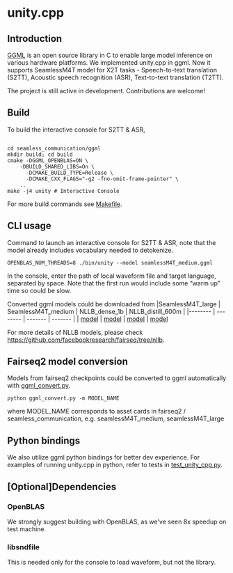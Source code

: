# unity.cpp

## Introduction
[GGML](https://github.com/ggerganov/ggml) is an open source library in C to enable large model inference on various hardware platforms. We implemented unity.cpp in ggml. Now it supports SeamlessM4T model for X2T tasks - Speech-to-text translation (S2TT), Acoustic speech recognition (ASR), Text-to-text translation (T2TT).  

The project is still active in development. Contributions are welcome!

## Build
To build the interactive console for S2TT & ASR, 
```

cd seamless_communication/ggml
mkdir build; cd build
cmake -DGGML_OPENBLAS=ON \
    -DBUILD_SHARED_LIBS=On \
	  -DCMAKE_BUILD_TYPE=Release \
	  -DCMAKE_CXX_FLAGS="-g2 -fno-omit-frame-pointer" \
    ..
make -j4 unity # Interactive Console

```
For more build commands see [Makefile](Makefile). 

## CLI usage
Command to launch an interactive console for S2TT & ASR, note that the model already includes vocabulary needed to detokenize. 
```
OPENBLAS_NUM_THREADS=8 ./bin/unity --model seamlessM4T_medium.ggml
```
In the console, enter the path of local waveform file and target language, separated by space. Note that the first run would include some “warm up” time so could be slow. 

Converted ggml models could be downloaded from 
|SeamlessM4T_large | SeamlessM4T_medium | NLLB_dense_1b | NLLB_distill_600m |
|-------- | -------- | ------- | ------- |
| [model](dl.fbaipublicfiles.com/seamless/models/seamlessM4T_large.ggml) | [model](dl.fbaipublicfiles.com/seamless/models/seamlessM4T_medium.ggml) |  [model](dl.fbaipublicfiles.com/seamless/models/nllb-200_dense_1b.ggml) | [model](dl.fbaipublicfiles.com/seamless/models/nllb-200_dense_distill_600m.ggml)

For more details of NLLB models, please check https://github.com/facebookresearch/fairseq/tree/nllb.

## Fairseq2 model conversion 
Models from fairseq2 checkpoints could be converted to ggml automatically with [ggml_convert.py](ggml_convert.py). 
```
python ggml_convert.py -m MODEL_NAME
```
where MODEL_NAME corresponds to asset cards in fairseq2 / seamless_communication, e.g. seamlessM4T_medium, seamlessM4T_large

## Python bindings
We also utilize ggml python bindings for better dev experience. For examples of running unity.cpp in python, refer to tests in [test_unity_cpp.py](test_unity_cpp.py). 

## [Optional]Dependencies
### OpenBLAS
We strongly suggest building with OpenBLAS, as we've seen 8x speedup on test machine. 

### libsndfile
This is needed only for the console to load waveform, but not the library.

